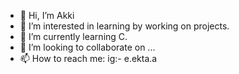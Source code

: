 - 👋 Hi, I’m Akki
- 👀 I’m interested in learning by working on projects.
- 🌱 I’m currently learning C.
- 💞️ I’m looking to collaborate on ...
- 📫 How to reach me: ig:- e.ekta.a

<!---
Akki-2611/Akki-2611 is a ✨ special ✨ repository because its `README.md` (this file) appears on your GitHub profile.
You can click the Preview link to take a look at your changes.
--->
